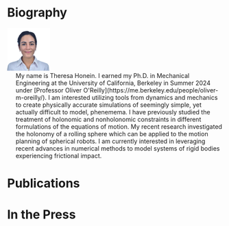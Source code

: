 # Biography

<p align="left">
  <img src="https://github.com/ThH00/ThH00.github.io/blob/main/headshot31072024.jpg" width="100" />
  <span style="display: inline-block; vertical-align: top; margin-left: 20px;">
    My name is Theresa Honein. I earned my Ph.D. in Mechanical Engineering at the University of California, Berkeley in Summer 2024 under [Professor Oliver O'Reilly](https://me.berkeley.edu/people/oliver-m-oreilly/). I am interested utilizing tools from dynamics and mechanics to create physically accurate simulations of seemingly simple, yet actually difficult to model, phenemema. I have previously studied the treatment of holonomic and nonholonomic constraints in different formulations of the equations of motion. My recent research investigated the holonomy of a rolling sphere which can be applied to the motion planning of spherical robots. I am currently interested in leveraging recent advances in numerical methods to model systems of rigid bodies experiencing frictional impact.
  </span>
</p>

# Publications

# In the Press
